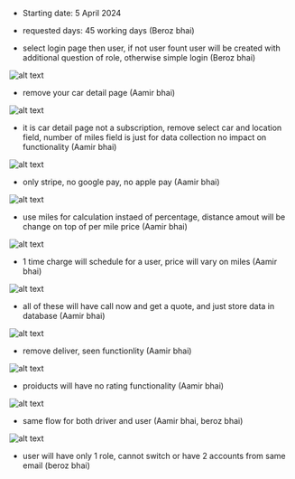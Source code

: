 - Starting date: 5 April 2024
- requested days: 45 working days (Beroz bhai)

- select login page then user, if not user fount user will be created with additional question of role, otherwise simple login (Beroz bhai)

![alt text](image.png)

- remove your car detail page (Aamir bhai)

![alt text](image-1.png)

- it is car detail page not a subscription, remove select car and location field, number of miles field is just for data collection no impact on functionality (Aamir bhai)

![alt text](image-2.png)

- only stripe, no google pay, no apple pay (Aamir bhai)

![alt text](image-3.png)

- use miles for calculation instaed of percentage, distance amout will be change on top of per mile price (Aamir bhai)

![alt text](image-4.png)

- 1 time charge will schedule for a user, price will vary on miles (Aamir bhai)

![alt text](image-5.png)

- all of these will have call now and get a quote, and just store data in database (Aamir bhai)

![alt text](image-6.png)

- remove deliver, seen functionlity (Aamir bhai)

![alt text](image-7.png)

- proiducts will have no rating functionality (Aamir bhai)

![alt text](image-8.png)

- same flow for both driver and user (Aamir bhai, beroz bhai)

![alt text](image-9.png)

- user will have only 1 role, cannot switch or have 2 accounts from same email (beroz bhai)
